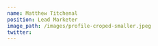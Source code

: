 ```yaml
---
name: Matthew Titchenal
position: Lead Marketer
image_path: /images/profile-croped-smaller.jpeg
twitter: 
---
```

